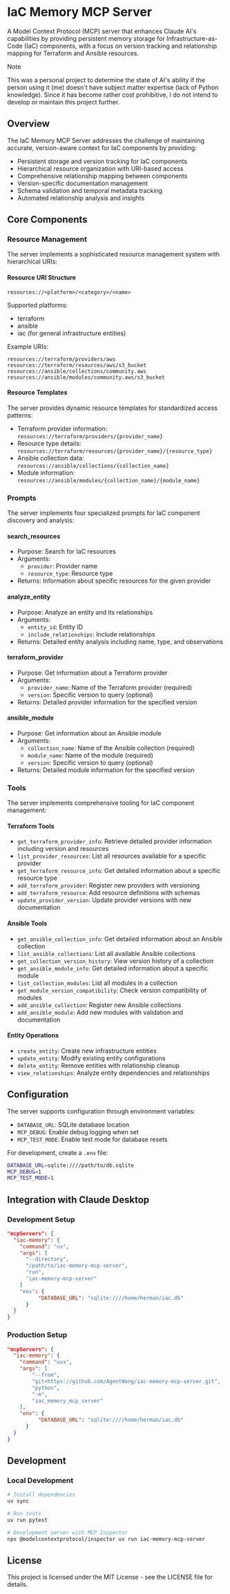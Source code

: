 # IaC Memory MCP Server

A Model Context Protocol (MCP) server that enhances Claude AI's capabilities by providing persistent memory storage for Infrastructure-as-Code (IaC) components, with a focus on version tracking and relationship mapping for Terraform and Ansible resources.

> [!NOTE]  
> This was a personal project to determine the state of AI's ability if the person using it (me)
> doesn't have subject matter expertise (lack of Python knowledge).  Since it has become rather cost
> prohibitive, I do not intend to develop or maintain this project further.

## Overview

The IaC Memory MCP Server addresses the challenge of maintaining accurate, version-aware context for IaC components by providing:

- Persistent storage and version tracking for IaC components
- Hierarchical resource organization with URI-based access
- Comprehensive relationship mapping between components
- Version-specific documentation management
- Schema validation and temporal metadata tracking
- Automated relationship analysis and insights

## Core Components

### Resource Management

The server implements a sophisticated resource management system with hierarchical URIs:

#### Resource URI Structure
```
resources://<platform>/<category>/<name>
```

Supported platforms:
- terraform
- ansible
- iac (for general infrastructure entities)

Example URIs:
```
resources://terraform/providers/aws
resources://terraform/resources/aws/s3_bucket
resources://ansible/collections/community.aws
resources://ansible/modules/community.aws/s3_bucket
```

#### Resource Templates
The server provides dynamic resource templates for standardized access patterns:
- Terraform provider information: `resources://terraform/providers/{provider_name}`
- Resource type details: `resources://terraform/resources/{provider_name}/{resource_type}`
- Ansible collection data: `resources://ansible/collections/{collection_name}`
- Module information: `resources://ansible/modules/{collection_name}/{module_name}`

### Prompts

The server implements four specialized prompts for IaC component discovery and analysis:

#### search_resources
- Purpose: Search for IaC resources
- Arguments:
  - `provider`: Provider name
  - `resource_type`: Resource type
- Returns: Information about specific resources for the given provider

#### analyze_entity
- Purpose: Analyze an entity and its relationships
- Arguments:
  - `entity_id`: Entity ID
  - `include_relationships`: Include relationships
- Returns: Detailed entity analysis including name, type, and observations

#### terraform_provider
- Purpose: Get information about a Terraform provider
- Arguments:
  - `provider_name`: Name of the Terraform provider (required)
  - `version`: Specific version to query (optional)
- Returns: Detailed provider information for the specified version

#### ansible_module
- Purpose: Get information about an Ansible module
- Arguments:
  - `collection_name`: Name of the Ansible collection (required)
  - `module_name`: Name of the module (required)
  - `version`: Specific version to query (optional)
- Returns: Detailed module information for the specified version

### Tools

The server implements comprehensive tooling for IaC component management:

#### Terraform Tools
- `get_terraform_provider_info`: Retrieve detailed provider information including version and resources
- `list_provider_resources`: List all resources available for a specific provider
- `get_terraform_resource_info`: Get detailed information about a specific resource type
- `add_terraform_provider`: Register new providers with versioning
- `add_terraform_resource`: Add resource definitions with schemas
- `update_provider_version`: Update provider versions with new documentation

#### Ansible Tools
- `get_ansible_collection_info`: Get detailed information about an Ansible collection
- `list_ansible_collections`: List all available Ansible collections
- `get_collection_version_history`: View version history of a collection
- `get_ansible_module_info`: Get detailed information about a specific module
- `list_collection_modules`: List all modules in a collection
- `get_module_version_compatibility`: Check version compatibility of modules
- `add_ansible_collection`: Register new Ansible collections
- `add_ansible_module`: Add new modules with validation and documentation

#### Entity Operations
- `create_entity`: Create new infrastructure entities
- `update_entity`: Modify existing entity configurations
- `delete_entity`: Remove entities with relationship cleanup
- `view_relationships`: Analyze entity dependencies and relationships

## Configuration

The server supports configuration through environment variables:

- `DATABASE_URL`: SQLite database location
- `MCP_DEBUG`: Enable debug logging when set
- `MCP_TEST_MODE`: Enable test mode for database resets

For development, create a `.env` file:
```bash
DATABASE_URL=sqlite:////path/to/db.sqlite
MCP_DEBUG=1
MCP_TEST_MODE=1
```

## Integration with Claude Desktop

### Development Setup
```json
"mcpServers": {
  "iac-memory": {
    "command": "uv",
    "args": [
      "--directory",
      "/path/to/iac-memory-mcp-server",
      "run",
      "iac-memory-mcp-server"
    ]
    "env": {
          "DATABASE_URL": "sqlite:////home/herman/iac.db"
      }
  }
}
```

### Production Setup
```json
"mcpServers": {
  "iac-memory": {
    "command": "uvx",
    "args": [
        "--from",
        "git+https://github.com/AgentWong/iac-memory-mcp-server.git",
        "python",
        "-m",
        "iac_memory_mcp_server"
    ],
    "env": {
          "DATABASE_URL": "sqlite:////home/herman/iac.db"
      }
  }
}
```

## Development

### Local Development
```bash
# Install dependencies
uv sync

# Run tests
uv run pytest

# Development server with MCP Inspector
npx @modelcontextprotocol/inspector uv run iac-memory-mcp-server
```

## License

This project is licensed under the MIT License - see the LICENSE file for details.